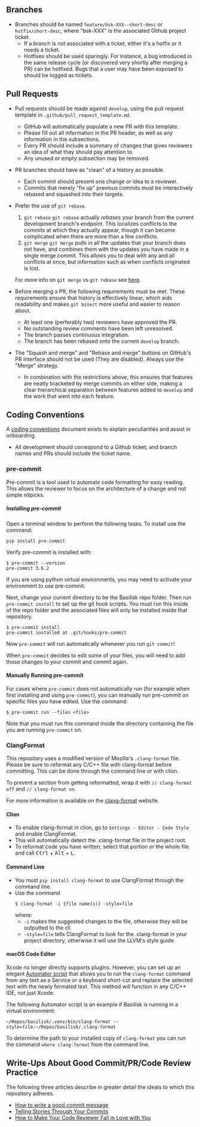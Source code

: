 ## Branches

-   Branches should be named `feature/bsk-XXX--short-desc` or `hotfix/short-desc`, where "bsk-XXX" is the associated
    Github project ticket.
    -   If a branch is not associated with a ticket, either it's a hotfix or it needs a ticket.
    -   Hotfixes should be used sparingly. For instance, a bug introduced in the same release cycle
    (or discovered very shortly after merging a PR) can be hotfixed. Bugs that a user may have been exposed to should
    be logged as tickets.

## Pull Requests

-   Pull requests should be made against `develop`, using the pull request template in `.github/pull_request_template.md`.

    -   GitHub will automatically populate a new PR with this template.
    -   Please fill out all information in the PR header, as well as any information in the subsections.
    -   Every PR should include a summary of changes that gives reviewers an idea of what they should pay attention to.
    -   Any unused or empty subsection may be removed.
-   PR branches should have as "clean" of a history as possible.
    -   Each commit should present one change or idea to a reviewer.
    -   Commits that merely "fix up" previous commits must be interactively rebased and squashed into their targets.
-   Prefer the use of `git rebase`.

    1.  `git rebase` `git rebase` actually _rebases_ your branch from the current development branch's endpoint. This
    localizes conflicts to the commits at which they actually appear, though it can become complicated when there are
    more than a few conflicts.
    2.  `git merge` `git merge` pulls in all the updates that your branch does not have, and combines them with the
    updates you have made in a single merge commit. This allows you to deal with any and all conflicts at once, but
    information such as when conflicts originated is lost.

    For more info on `git merge` vs `git rebase` see [here](https://www.atlassian.com/git/tutorials/merging-vs-rebasing).

-   Before merging a PR, the following requirements must be met. These requirements ensure that history is effectively
linear, which aids readability and makes `git bisect` more useful and easier to reason about.

    -   At least one (perferably two) reviewers have approved the PR.
    -   No outstanding review comments have been left unresolved.
    -   The branch passes continuous integration.
    -   The branch has been rebased onto the current `develop` branch.
-   The "Squash and merge" and "Rebase and merge" buttons on GitHub's PR interface should not be used (They are
disabled). Always use the "Merge" strategy.
    -   In combination with the restrictions above, this ensures that features are neatly bracketed by merge commits
    on either side, making a clear hierarchical separation between features added to `develop` and the work that went
    into each feature.

## Coding Conventions

A [coding conventions](https://hanspeterschaub.info/basilisk/Support/Developer/CodingGuidlines.html) document exists to
explain peculiarities and assist in onboarding.

-  All development should correspond to a Github ticket, and branch names and PRs should include the ticket name.

### pre-commit

Pre-commit is a tool used to automate code formatting for easy reading.
This allows the reviewer to focus on the architecture of a change and not simple nitpicks.

##### Installing pre-commit

Open a terminal window to perform the following tasks.
To install use the command:
```
pip install pre-commit
```
Verify pre-commit is installed with:
```
$ pre-commit --version
pre-commit 3.6.2
```

If you are using python virtual environments, you may need to activate your environment to use pre-commit.

Next, change your current directory to be the Basilisk repo folder.  Then run ```pre-commit install``` to set up the git hook scripts.
You must run this inside of the repo folder and the associated files will only be installed inside that repository.
```
$ pre-commit install
pre-commit installed at .git/hooks/pre-commit
```
Now ```pre-commit``` will run automatically whenever you run ```git commit```!

When ```pre-commit``` decides to edit some of your files,
you will need to add those changes to your commit and commit again.

#### Manually Running pre-commit

For cases where `pre-commit` does not automatically run (for example when first
installing and using `pre-commit`), you can
manually run pre-commit on specific files you have edited. Use the
command:
```
$ pre-commit run --files <file>
```
Note that you must run this command inside the directory containing
the file you are running `pre-commit` on.

### ClangFormat

This repository uses a modified version of Mozilla's ```.clang-format``` file.
Please be sure to reformat any C/C++ file with clang-format before committing.
This can be done through the command line or with clion.

To prevent a section from getting reformatted, wrap it with ```// clang-format off``` and ```// clang-format on```.

For more information is available on the [clang-format](https://clang.llvm.org/docs/ClangFormat.html) website.

#### Clion

* To enable clang-format in clion, go to ```Settings - Editor - Code Style``` and enable ClangFormat.
* This will automatically detect the .clang-format file in the project root.
* To reformat code you have written, select that portion or the whole file
     and call <kbd>Ctrl</kbd> + <kbd>Alt</kbd> + <kbd>L</kbd>.

#### Command Line

* You must ```pip install clang-format``` to use ClangFormat through the command line.
* Use the command
  ```
  $ clang-format -i {file name(s)} -style=file
  ```
  where:
     * ```-i``` makes the suggested changes to the file, otherwise they will be outputted to the cli
     * ```-style=file``` tells ClangFormat to look for the .clang-format in your project directory,
       otherwise it will use the LLVM's style guide

#### macOS Code Editor

Xcode no longer directly supports plugins.  However, you can set up an elegant
[Automator script](https://www.apulsoft.ch/blog/clang-format-automator-quick-action/)
that allows you to run the `clang-format` command from any text
as a Service or a keyboard short-cut
and replace the selected text with the newly formated text.
This method will function in any C/C++ IDE, not just Xcode.

The following Automator script is an example if Basilisk is running in a
virtual environment:
```
~/Repos/basilisk/.venv/bin/clang-format --style=file:~/Repos/basilisk/.clang-format
```
To determine the path to your installed copy of ``clang-format`` you can
run the command ``where clang-format`` from the command line.

## Write-Ups About Good Commit/PR/Code Review Practice

The following three articles describe in greater detail the ideals to which this repository adheres.

-   [How to write a good commit message](https://chris.beams.io/posts/git-commit/)
-   [Telling Stories Through Your Commits](https://blog.mocoso.co.uk/talks/2015/01/12/telling-stories-through-your-commits/)
-   [How to Make Your Code Reviewer Fall in Love with You](https://mtlynch.io/code-review-love/)
